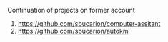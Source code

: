 Continuation of projects on former account 

1) https://github.com/sbucarion/computer-assitant
2) https://github.com/sbucarion/autokm